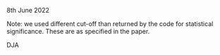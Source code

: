8th June 2022

Note: we used different cut-off than returned by the code for statistical 
significance. These are as specified in the paper. 

DJA

